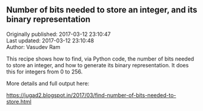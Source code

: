 ## Number of bits needed to store an integer, and its binary representation  
Originally published: 2017-03-12 23:10:47  
Last updated: 2017-03-12 23:10:48  
Author: Vasudev Ram  
  

This recipe shows how to find, via Python code, the number of bits needed to store an integer, and how to generate its binary representation. It does this for integers from 0 to 256.

More details and full output here:

https://jugad2.blogspot.in/2017/03/find-number-of-bits-needed-to-store.html
